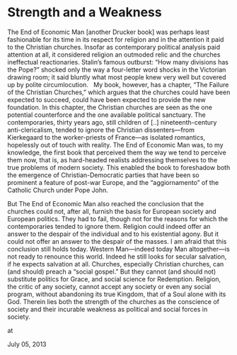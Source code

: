 # Strength and a Weakness
The End of Economic Man [another Drucker book] was perhaps least fashionable for its time in its respect for religion and in the attention it paid to the Christian churches. Insofar as contemporary political analysis paid attention at all, it considered religion an outmoded relic and the churches ineffectual reactionaries. Stalin’s famous outburst: “How many divisions has the Pope?” shocked only the way a four-letter word shocks in the Victorian drawing room; it said bluntly what most people knew very well but covered up by polite circumlocution.
  
My book, however, has a chapter, “The Failure of the Christian Churches,” which argues that the churches could have been expected to succeed, could have been expected to provide the new foundation. In this chapter, the Christian churches are seen as the one potential counterforce and the one available political sanctuary. The contemporaries, thirty years ago, still children of [..] nineteenth-century anti-clericalism, tended to ignore the Christian dissenters—from Kierkegaard to the worker-priests of France—as isolated romantics, hopelessly out of touch with reality. The End of Economic Man was, to my knowledge, the first book that perceived them the way we tend to perceive them now, that is, as hard-headed realists addressing themselves to the true problems of modern society. This enabled the book to foreshadow both the emergence of Christian-Democratic parties that have been so prominent a feature of post-war Europe, and the “aggiornamento” of the Catholic Church under Pope John.

But The End of Economic Man also reached the conclusion that the churches could not, after all, furnish the basis for European society and European politics. They had to fail, though not for the reasons for which the contemporaries tended to ignore them. Religion could indeed offer an answer to the despair of the individual and to his existential agony. But it could not offer an answer to the despair of the masses. I am afraid that this conclusion still holds today. Western Man—indeed today Man altogether—is not ready to renounce this world. Indeed he still looks for secular salvation, if he expects salvation at all. Churches, especially Christian churches, can (and should) preach a “social gospel.” But they cannot (and should not) substitute politics for Grace, and social science for Redemption. Religion, the critic of any society, cannot accept any society or even any social program, without abandoning its true Kingdom, that of a Soul alone with its God. Therein lies both the strength of the churches as the conscience of society and their incurable weakness as political and social forces in society.







at

July 05, 2013
















